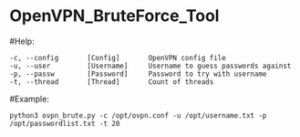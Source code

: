 # OpenVPN_BruteForce_Tool


#Help:


    -c, --config       [Config]       OpenVPN config file
    -u, --user         [Username]     Username to guess passwords against
    -p, --passw        [Password]     Password to try with username
    -t, --thread       [Thread]       Count of threads
    


#Example:  


    python3 ovpn_brute.py -c /opt/ovpn.conf -u /opt/username.txt -p /opt/passwordlist.txt -t 20

